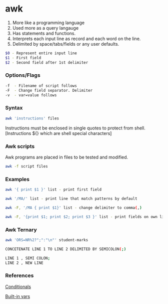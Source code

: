 # awk

1. More like a programming language
2. Used more as a query langauge
3. Has statements and functions.
4. Interprets each input line as record and each word on the line. 
5. Delimited by space/tabs/fields or any user defaults.

```bash
$0 - Represent entire input line
$1 - First field
$2 - Second field after 1st delimiter
```

### Options/Flags

```bash
-f  - Filename of script follows
-F 	- Change field separator. Delimiter
-v  - var=value follows
```



### Syntax

```bash
awk 'instructions' files
```

Instructions must be enclosed in single quotes to protect from shell. [Instructions ${} which are shell special characters]

### Awk scripts

Awk programs are placed in files to be tested and modified.

```bash
awk -f script files
```

### Examples

```bash
awk '{ print $1 }' list - print first field
```

``` bash
awk '/MA/' list - print line that match patterns by default
```

```bash
awk -F, '/MA { print $1}' list - change delimiter to comma(,)
```

```bash
awk -F, '{print $1; print $2; print $3 }' list - print fields on own line separated by semicolons(;)
```

### Awk Ternary

```bash
awk 'ORS=NR%2?";":"\n"' student-marks

CONCETENATE LINE 1 TO LINE 2 DELIMITED BY SEMICOLON(;)

LINE 1 , SEMI COLON;
LINE 2 , NEW LINE
```

### References

[Conditionals](https://www.thegeekstuff.com/2010/02/awk-conditional-statements/)

[Built-in vars](https://www.thegeekstuff.com/2010/01/8-powerful-awk-built-in-variables-fs-ofs-rs-ors-nr-nf-filename-fnr/)

